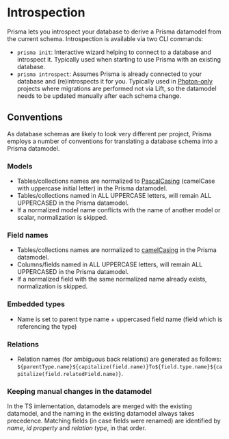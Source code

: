 # Introspection

Prisma lets you introspect your database to derive a Prisma datamodel from the current schema. Introspection is available via two CLI commands:

- `prisma init`: Interactive wizard helping to connect to a database and introspect it. Typically used when starting to use Prisma with an existing database.
- `prisma introspect`: Assumes Prisma is already connected to your database and (re)introspects it for you. Typically used in [Photon-only](./photon/use-only-photon.md) projects where migrations are performed not via Lift, so the datamodel needs to be updated manually after each schema change.

## Conventions

As database schemas are likely to look very different per project, Prisma employs a number of conventions for translating a database schema into a Prisma datamodel.

### Models

- Tables/collections names are normalized to [PascalCasing](http://wiki.c2.com/?PascalCase) (camelCase with uppercase initial letter) in the Prisma datamodel.
- Tables/collections named in ALL UPPERCASE letters, will remain ALL UPPERCASED in the Prisma datamodel.
- If a normalized model name conflicts with the name of another model or scalar, normalization is skipped.

### Field names

- Tables/collections names are normalized to [camelCasing](http://wiki.c2.com/?CamelCase) in the Prisma datamodel.
- Columns/fields named in ALL UPPERCASE letters, will remain ALL UPPERCASED in the Prisma datamodel.
- If a normalized field with the same normalized name already exists, normalization is skipped.

### Embedded types

- Name is set to parent type name + uppercased field name (field which is referencing the type)

### Relations

- Relation names (for ambiguous back relations) are generated as follows: `${parentType.name}${capitalize(field.name)}To${field.type.name}${capitalize(field.relatedField.name)}`.

### Keeping manual changes in the datamodel

In the TS imlementation, datamodels are merged with the existing datamodel, and the naming in the existing datamodel always takes precedence. Matching fields (in case fields were renamed) are identified by _name_, _id property_ and _relation type_, in that order.